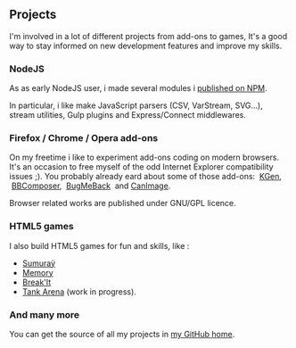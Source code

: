<!--VarStream
title=My projects
description=Discover my side projects
shortTitle=My projects
shortDesc=Learn more about my projects
keywords.+=projects
keywords.+=developer
keywords.+=Nicolas
keywords.+=Froidure
lang=en
location=US
-->

## Projects

I'm involved in a lot of different projects from add-ons to games, It's a good
 way to stay informed on new development features and improve my skills.

### NodeJS

As as early NodeJS user, i made several modules i
 [published on NPM](https://www.npmjs.org/~nfroidure "View my NPM profile").

In particular, i like make JavaScript parsers (CSV, VarStream, SVG...), stream
 utilities, Gulp plugins and Express/Connect middlewares.

### Firefox / Chrome / Opera add-ons

On my freetime i like to experiment add-ons coding on modern browsers. It's
 an occasion to free myself of the odd Internet Explorer compatibility issues
 ;). You probably already eard about some of those add-ons:
 [KGen](http://kgen.elitwork.com/),
 [BBComposer](http://bbcomposer.elitwork.com/),
 [BugMeBack](https://github.com/nfroidure/BugMeBack)
 and [CanImage](http://canimage.elitwork.com/).

Browser related works are published under GNU/GPL licence.

### HTML5 games

I also build HTML5 games for fun and skills, like :
* [Sumuraÿ](http://sumuray.com/)
* [Memory](http://memory.insertafter.com/)
* [Break'It](http://breakit.elitwork.com/)
* [Tank Arena](http://tank.elitwork.com/) (work in progress).

### And many more

You can get the source of all my projects in [my GitHub home](https://github.com/nfroidure).

